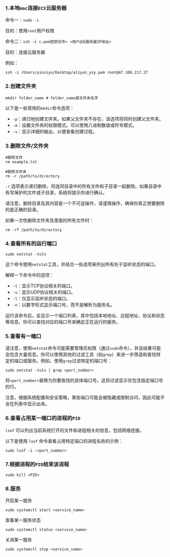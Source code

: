 ### 1.本地`mac`连接`ECS`云服务器

命令一：`sudo -i`

目的：使用`root`用户权限

命令二：`ssh -i <.pem密钥文件> <用户@云服务器IP地址>` 

目的：连接云服务器

例如：

```shell
ssh -i /Users/yinsiyu/Desktop/aliyun_ysy.pem root@47.108.217.27
```

### 2.创建文件夹

```shell
mkdir folder_name # folder_name是文件夹名字
```

以下是一些常用的`mkdir`命令选项：

- `-p`：递归地创建文件夹。如果父文件夹不存在，该选项将同时创建父文件夹。
- `-m`：设置文件夹的权限模式。可以使用八进制数值或符号模式。
- `-v`：显示详细的输出，以便查看创建过程。

### 3.删除文件/文件夹

```shell
#删除文件
rm example.txt

#删除文件夹
rm -r /path/to/directory
```

`-r` 选项表示递归删除，将连同目录中的所有文件和子目录一起删除。如果目录中有写保护的文件或子目录，系统将提示你进行确认。

请注意，删除目录及其内容是一个不可逆操作，请谨慎操作，确保你真正想要删除的是正确的目录。

如果一次性删除文件夹及里面的所有文件时：

```shell
rm -rf /path/to/directory
```

### 4.查看所有的运行端口

```shell
sudo netstat -tuln
```

这个命令使用`netstat`工具，并结合一些选项来列出所有处于监听状态的端口。

解释一下命令中的选项：

- `-t`：显示TCP协议相关的端口。
- `-u`：显示UDP协议相关的端口。
- `-l`：仅显示监听状态的端口。
- `-n`：以数字形式显示端口号，而不是解析为服务名。

运行该命令后，会显示一个端口列表，其中包括本地地址、远程地址、协议和状态等信息。你可以查找对应的端口号来确定正在运行的服务。

### 5.查看有一端口

请注意，使用`netstat`命令可能需要管理员权限（通过`sudo`命令），并且结果可能会包含大量信息。你可以使用其他的过滤工具（如`grep`）来进一步筛选和查找特定的端口或服务。例如，使用`grep`过滤特定的端口号：

```shell
sudo netstat -tuln | grep <port_number>
```

将`<port_number>`替换为你要查找的具体端口号。这将过滤显示仅包含指定端口号的行。

注意，根据系统配置和安全策略，某些端口可能会被隐藏或限制访问，因此可能不会在列表中显示出来。

### 6.查看占用某一端口的进程的`PID`

`lsof` 可以列出当前系统打开的文件和进程相关的信息，包括网络连接。

以下是使用 `lsof` 命令查看占用特定端口的进程名称的示例：

```shell
sudo lsof -i :<port_number>
```

### 7.根据进程的`PID`结束该进程

```shell
sudo kill <PID>
```

### 8.服务

开启某一服务

```shell
sudo systemctl start <service_name>
```

查看某一服务状态

```shell
sudo systemctl status <service_name>
```

关闭某一服务

```shell
sudo systemctl stop <service_name>
```

